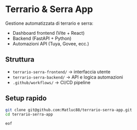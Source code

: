 # Terrario & Serra App

Gestione automatizzata di terrario e serra:
- Dashboard frontend (Vite + React)
- Backend (FastAPI + Python)
- Automazioni API (Tuya, Govee, ecc.)

## Struttura
- `terrario-serra-frontend/` → interfaccia utente
- `terrario-serra-backend/` → API e logica automazioni
- `.github/workflows/` → CI/CD pipeline

## Setup rapido
```bash
git clone git@github.com:Matluc88/terrario-serra-app.git
cd terrario-serra-app

eof
